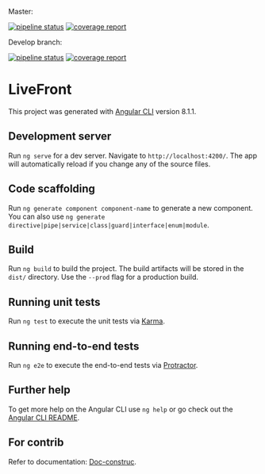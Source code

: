 Master:

[![pipeline status](https://gitlab.com/JeffReb/live-front/badges/master/pipeline.svg)](https://gitlab.com/JeffReb/live-front/commits/master)
[![coverage report](https://gitlab.com/JeffReb/live-front/badges/master/coverage.svg)](https://gitlab.com/JeffReb/live-front/commits/master)

Develop branch:

[![pipeline status](https://gitlab.com/JeffReb/live-front/badges/develop/pipeline.svg)](https://gitlab.com/JeffReb/live-front/commits/develop)
[![coverage report](https://gitlab.com/JeffReb/live-front/badges/develop/coverage.svg?job=test)](https://gitlab.com/JeffReb/live-front/commits/develop)

# LiveFront

This project was generated with [Angular CLI](https://github.com/angular/angular-cli) version 8.1.1.

## Development server

Run `ng serve` for a dev server. Navigate to `http://localhost:4200/`. The app will automatically reload if you change any of the source files.

## Code scaffolding

Run `ng generate component component-name` to generate a new component. You can also use `ng generate directive|pipe|service|class|guard|interface|enum|module`.

## Build

Run `ng build` to build the project. The build artifacts will be stored in the `dist/` directory. Use the `--prod` flag for a production build.

## Running unit tests

Run `ng test` to execute the unit tests via [Karma](https://karma-runner.github.io).

## Running end-to-end tests

Run `ng e2e` to execute the end-to-end tests via [Protractor](http://www.protractortest.org/).

## Further help

To get more help on the Angular CLI use `ng help` or go check out the [Angular CLI README](https://github.com/angular/angular-cli/blob/master/README.md).

## For contrib

Refer to documentation: [Doc-construc](doc-construct/README.md).
